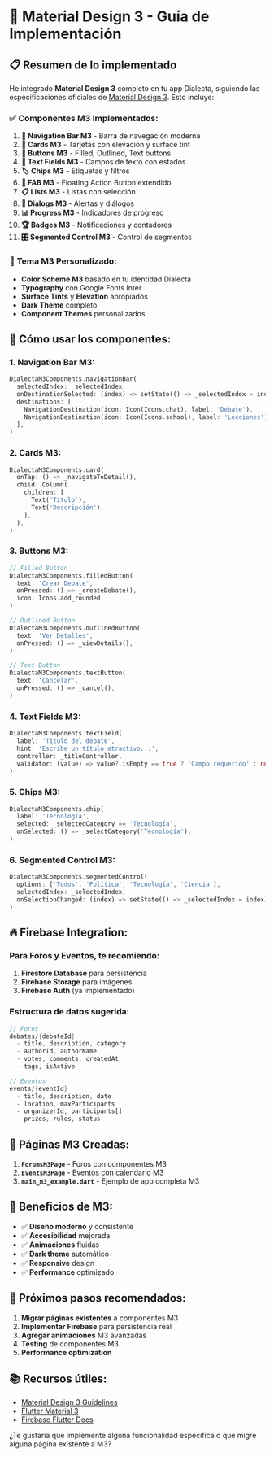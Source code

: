 # 🎨 Material Design 3 - Guía de Implementación

## 📋 **Resumen de lo implementado**

He integrado **Material Design 3** completo en tu app Dialecta, siguiendo las especificaciones oficiales de [Material Design 3](https://m3.material.io/). Esto incluye:

### ✅ **Componentes M3 Implementados:**

1. **🎯 Navigation Bar M3** - Barra de navegación moderna
2. **🎴 Cards M3** - Tarjetas con elevación y surface tint
3. **🔘 Buttons M3** - Filled, Outlined, Text buttons
4. **📝 Text Fields M3** - Campos de texto con estados
5. **🏷️ Chips M3** - Etiquetas y filtros
6. **🎈 FAB M3** - Floating Action Button extendido
7. **📋 Lists M3** - Listas con selección
8. **💬 Dialogs M3** - Alertas y diálogos
9. **📊 Progress M3** - Indicadores de progreso
10. **🏆 Badges M3** - Notificaciones y contadores
11. **🎛️ Segmented Control M3** - Control de segmentos

### 🎨 **Tema M3 Personalizado:**

- **Color Scheme M3** basado en tu identidad Dialecta
- **Typography** con Google Fonts Inter
- **Surface Tints** y **Elevation** apropiados
- **Dark Theme** completo
- **Component Themes** personalizados

## 🚀 **Cómo usar los componentes:**

### 1. **Navigation Bar M3:**
```dart
DialectaM3Components.navigationBar(
  selectedIndex: _selectedIndex,
  onDestinationSelected: (index) => setState(() => _selectedIndex = index),
  destinations: [
    NavigationDestination(icon: Icon(Icons.chat), label: 'Debate'),
    NavigationDestination(icon: Icon(Icons.school), label: 'Lecciones'),
  ],
)
```

### 2. **Cards M3:**
```dart
DialectaM3Components.card(
  onTap: () => _navigateToDetail(),
  child: Column(
    children: [
      Text('Título'),
      Text('Descripción'),
    ],
  ),
)
```

### 3. **Buttons M3:**
```dart
// Filled Button
DialectaM3Components.filledButton(
  text: 'Crear Debate',
  onPressed: () => _createDebate(),
  icon: Icons.add_rounded,
)

// Outlined Button
DialectaM3Components.outlinedButton(
  text: 'Ver Detalles',
  onPressed: () => _viewDetails(),
)

// Text Button
DialectaM3Components.textButton(
  text: 'Cancelar',
  onPressed: () => _cancel(),
)
```

### 4. **Text Fields M3:**
```dart
DialectaM3Components.textField(
  label: 'Título del debate',
  hint: 'Escribe un título atractivo...',
  controller: _titleController,
  validator: (value) => value?.isEmpty == true ? 'Campo requerido' : null,
)
```

### 5. **Chips M3:**
```dart
DialectaM3Components.chip(
  label: 'Tecnología',
  selected: _selectedCategory == 'Tecnología',
  onSelected: () => _selectCategory('Tecnología'),
)
```

### 6. **Segmented Control M3:**
```dart
DialectaM3Components.segmentedControl(
  options: ['Todos', 'Política', 'Tecnología', 'Ciencia'],
  selectedIndex: _selectedIndex,
  onSelectionChanged: (index) => setState(() => _selectedIndex = index),
)
```

## 🔥 **Firebase Integration:**

### **Para Foros y Eventos, te recomiendo:**

1. **Firestore Database** para persistencia
2. **Firebase Storage** para imágenes
3. **Firebase Auth** (ya implementado)

### **Estructura de datos sugerida:**

```dart
// Foros
debates/{debateId}
  - title, description, category
  - authorId, authorName
  - votes, comments, createdAt
  - tags, isActive

// Eventos
events/{eventId}
  - title, description, date
  - location, maxParticipants
  - organizerId, participants[]
  - prizes, rules, status
```

## 📱 **Páginas M3 Creadas:**

1. **`ForumsM3Page`** - Foros con componentes M3
2. **`EventsM3Page`** - Eventos con calendario M3
3. **`main_m3_example.dart`** - Ejemplo de app completa M3

## 🎯 **Beneficios de M3:**

- ✅ **Diseño moderno** y consistente
- ✅ **Accesibilidad** mejorada
- ✅ **Animaciones** fluidas
- ✅ **Dark theme** automático
- ✅ **Responsive** design
- ✅ **Performance** optimizado

## 🔧 **Próximos pasos recomendados:**

1. **Migrar páginas existentes** a componentes M3
2. **Implementar Firebase** para persistencia real
3. **Agregar animaciones** M3 avanzadas
4. **Testing** de componentes M3
5. **Performance optimization**

## 📚 **Recursos útiles:**

- [Material Design 3 Guidelines](https://m3.material.io/)
- [Flutter Material 3](https://docs.flutter.dev/ui/material)
- [Firebase Flutter Docs](https://firebase.flutter.dev/)

¿Te gustaría que implemente alguna funcionalidad específica o que migre alguna página existente a M3?
